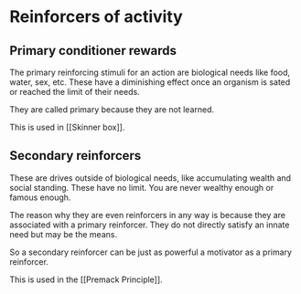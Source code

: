 # Reinforcers of activity
## Primary conditioner rewards
The primary reinforcing stimuli for an action are biological needs like food, water, sex, etc. These have a diminishing effect once an organism is sated or reached the limit of their needs. 

They are called primary because they are not learned. 

This is used in [[Skinner box]].

## Secondary reinforcers
These are drives outside of biological needs, like accumulating wealth and social standing. These have no limit. You are never wealthy enough or famous enough. 

The reason why they are even reinforcers in any way is because they are associated with a primary reinforcer. They do not directly satisfy an innate need but may be the means.  

So a secondary reinforcer can be just as powerful a motivator as a primary reinforcer.

This is used in the [[Premack Principle]]. 